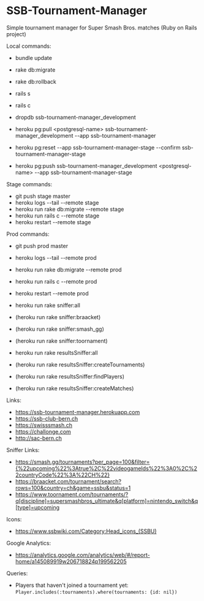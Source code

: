 # SSB-Tournament-Manager
Simple tournament manager for Super Smash Bros. matches (Ruby on Rails project)

Local commands:
- bundle update
- rake db:migrate
- rake db:rollback
- rails s
- rails c

- dropdb ssb-tournament-manager_development
- heroku pg:pull \<postgresql-name\> ssb-tournament-manager_development --app ssb-tournament-manager

- heroku pg:reset --app ssb-tournament-manager-stage --confirm ssb-tournament-manager-stage
- heroku pg:push ssb-tournament-manager_development \<postgresql-name\> --app ssb-tournament-manager-stage

Stage commands:
- git push stage master
- heroku logs --tail --remote stage
- heroku run rake db:migrate --remote stage
- heroku run rails c --remote stage
- heroku restart --remote stage

Prod commands:
- git push prod master
- heroku logs --tail --remote prod
- heroku run rake db:migrate --remote prod
- heroku run rails c --remote prod
- heroku restart --remote prod

- heroku run rake sniffer:all
- (heroku run rake sniffer:braacket)
- (heroku run rake sniffer:smash_gg)
- (heroku run rake sniffer:toornament)

- heroku run rake resultsSniffer:all
- (heroku run rake resultsSniffer:createTournaments)
- (heroku run rake resultsSniffer:findPlayers)
- (heroku run rake resultsSniffer:createMatches)

Links:
- https://ssb-tournament-manager.herokuapp.com
- https://ssb-club-bern.ch
- https://swisssmash.ch
- https://challonge.com
- http://sac-bern.ch

Sniffer Links:
- https://smash.gg/tournaments?per_page=100&filter={%22upcoming%22%3Atrue%2C%22videogameIds%22%3A0%2C%22countryCode%22%3A%22CH%22}
- https://braacket.com/tournament/search?rows=100&country=ch&game=ssbu&status=1
- https://www.toornament.com/tournaments/?q[discipline]=supersmashbros_ultimate&q[platform]=nintendo_switch&q[type]=upcoming

Icons:
- https://www.ssbwiki.com/Category:Head_icons_(SSBU)

Google Analytics:
- https://analytics.google.com/analytics/web/#/report-home/a145089919w206718824p199562205

Queries:
- Players that haven't joined a tournament yet: ```Player.includes(:tournaments).where(tournaments: {id: nil})```
